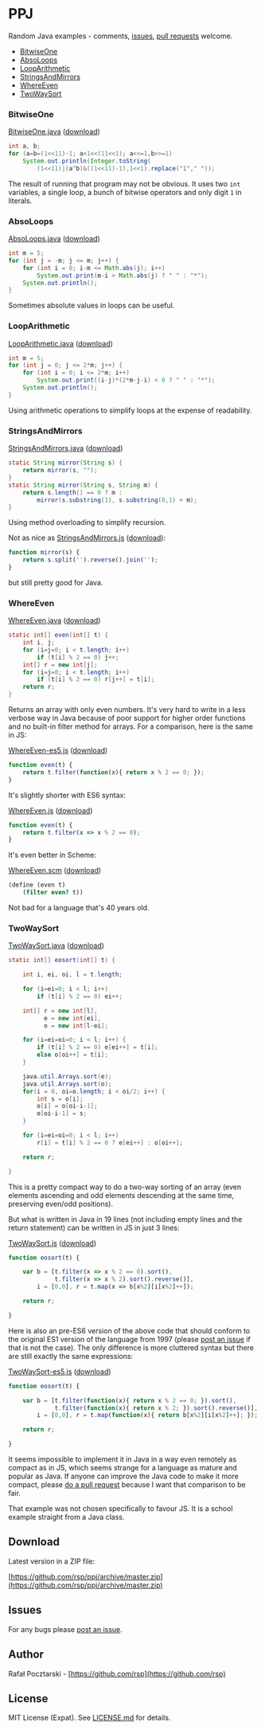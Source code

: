 PPJ
===
Random Java examples - comments, [issues](https://github.com/rsp/ppj/issues), [pull requests](https://github.com/rsp/ppj/pulls) welcome.

* [BitwiseOne](#bitwiseone)
* [AbsoLoops](#absoloops)
* [LoopArithmetic](#looparithmetic)
* [StringsAndMirrors](#stringsandmirrors)
* [WhereEven](#whereeven)
* [TwoWaySort](#twowaysort)

### BitwiseOne

[BitwiseOne.java](https://github.com/rsp/ppj/blob/master/BitwiseOne.java)
([download](https://raw.githubusercontent.com/rsp/ppj/master/BitwiseOne.java))
```java
int a, b;
for (a=b=(1<<11)-1; a<1<<(11<<1); a<<=1,b>>=1)
    System.out.println(Integer.toString(
        (1<<11)|(a^b)&((1<<11)-1),1<<1).replace("1"," "));
```
The result of running that program may not be obvious.
It uses two `int` variables, a single loop, a bunch of bitwise operators
and only digit `1` in literals.

### AbsoLoops

[AbsoLoops.java](https://github.com/rsp/ppj/blob/master/AbsoLoops.java)
([download](https://raw.githubusercontent.com/rsp/ppj/master/AbsoLoops.java))
```java
int m = 5;
for (int j = -m; j <= m; j++) {
    for (int i = 0; i-m <= Math.abs(j); i++)
        System.out.print(m-i > Math.abs(j) ? " " : "*");
    System.out.println();
}
```
Sometimes absolute values in loops can be useful.

### LoopArithmetic

[LoopArithmetic.java](https://github.com/rsp/ppj/blob/master/LoopArithmetic.java)
([download](https://raw.githubusercontent.com/rsp/ppj/master/LoopArithmetic.java))
```java
int m = 5;
for (int j = 0; j <= 2*m; j++) {
    for (int i = 0; i <= 2*m; i++)
        System.out.print((i-j)*(2*m-j-i) < 0 ? " " : "*");
    System.out.println();
}
```
Using arithmetic operations to simplify loops at the expense of readability.

### StringsAndMirrors

[StringsAndMirrors.java](https://github.com/rsp/ppj/blob/master/StringsAndMirrors.java)
([download](https://raw.githubusercontent.com/rsp/ppj/master/StringsAndMirrors.java))
```java
static String mirror(String s) {
    return mirror(s, "");
}
static String mirror(String s, String m) {
    return s.length() == 0 ? m :
        mirror(s.substring(1), s.substring(0,1) + m);
}
```
Using method overloading to simplify recursion.

Not as nice as [StringsAndMirrors.js](https://github.com/rsp/ppj/blob/master/StringsAndMirrors.js)
([download](https://raw.githubusercontent.com/rsp/ppj/master/StringsAndMirrors.js)):
```js
function mirror(s) {
    return s.split('').reverse().join('');
}
```
but still pretty good for Java.

### WhereEven

[WhereEven.java](https://github.com/rsp/ppj/blob/master/WhereEven.java)
([download](https://raw.githubusercontent.com/rsp/ppj/master/WhereEven.java))
```java
static int[] even(int[] t) {
    int i, j;
    for (i=j=0; i < t.length; i++)
        if (t[i] % 2 == 0) j++;
    int[] r = new int[j];
    for (i=j=0; i < t.length; i++)
        if (t[i] % 2 == 0) r[j++] = t[i];
    return r;
}
```
Returns an array with only even numbers. It's very hard to write in a less verbose way in Java because of poor support for higher order functions and no built-in filter method for arrays. For a comparison, here is the same in JS:

[WhereEven-es5.js](https://github.com/rsp/ppj/blob/master/WhereEven-es5.js)
([download](https://raw.githubusercontent.com/rsp/ppj/master/WhereEven-es5.js))
```js
function even(t) {
    return t.filter(function(x){ return x % 2 == 0; });
}
```
It's slightly shorter with ES6 syntax:

[WhereEven.js](https://github.com/rsp/ppj/blob/master/WhereEven.js)
([download](https://raw.githubusercontent.com/rsp/ppj/master/WhereEven.js))
```js
function even(t) {
    return t.filter(x => x % 2 == 0);
}
```
It's even better in Scheme:

[WhereEven.scm](https://github.com/rsp/ppj/blob/master/WhereEven.scm)
([download](https://raw.githubusercontent.com/rsp/ppj/master/WhereEven.scm))
```scheme
(define (even t)
    (filter even? t))
```
Not bad for a language that's 40 years old.

### TwoWaySort

[TwoWaySort.java](https://github.com/rsp/ppj/blob/master/TwoWaySort.java)
([download](https://raw.githubusercontent.com/rsp/ppj/master/TwoWaySort.java))
```java
static int[] eosort(int[] t) {

    int i, ei, oi, l = t.length;

    for (i=ei=0; i < l; i++)
        if (t[i] % 2 == 0) ei++;

    int[] r = new int[l],
          e = new int[ei],
          o = new int[l-ei];

    for (i=ei=oi=0; i < l; i++) {
        if (t[i] % 2 == 0) e[ei++] = t[i];
        else o[oi++] = t[i];
    }

    java.util.Arrays.sort(e);
    java.util.Arrays.sort(o);
    for(i = 0, oi=o.length; i < oi/2; i++) {
        int s = o[i];
        o[i] = o[oi-i-1];
        o[oi-i-1] = s;
    }

    for (i=ei=oi=0; i < l; i++)
        r[i] = t[i] % 2 == 0 ? e[ei++] : o[oi++];

    return r;

}
```
This is a pretty compact way to do a two-way sorting of an array (even elements ascending and odd elements descending at the same time, preserving even/odd positions).

But what is written in Java in 19 lines (not including empty lines and the return statement) can be written in JS in just 3 lines:

[TwoWaySort.js](https://github.com/rsp/ppj/blob/master/TwoWaySort.js)
([download](https://raw.githubusercontent.com/rsp/ppj/master/TwoWaySort.js))
```js
function eosort(t) {

    var b = [t.filter(x => x % 2 == 0).sort(),
             t.filter(x => x % 2).sort().reverse()],
        i = [0,0], r = t.map(x => b[x%2][i[x%2]++]);

    return r;

}
```
Here is also an pre-ES6 version of the above code that should conform to the original ES1 version of the language from 1997 (please [post an issue](https://github.com/rsp/ppj/issues) if that is not the case). The only difference is more cluttered syntax but there are still exactly the same expressions:

[TwoWaySort-es5.js](https://github.com/rsp/ppj/blob/master/TwoWaySort-es5.js)
([download](https://raw.githubusercontent.com/rsp/ppj/master/TwoWaySort-es5.js))
```js
function eosort(t) {

    var b = [t.filter(function(x){ return x % 2 == 0; }).sort(),
             t.filter(function(x){ return x % 2; }).sort().reverse()],
        i = [0,0], r = t.map(function(x){ return b[x%2][i[x%2]++]; });

    return r;

}
```
It seems impossible to implement it in Java in a way even remotely as compact as in JS, which seems strange for a language as mature and popular as Java. If anyone can improve the Java code to make it more compact, please [do a pull request](https://github.com/rsp/ppj/pulls) because I want that comparison to be fair.

That example was not chosen specifically to favour JS. It is a school example straight from a Java class.

Download
--------
Latest version in a ZIP file:

[https://github.com/rsp/ppj/archive/master.zip](https://github.com/rsp/ppj/archive/master.zip)

Issues
------
For any bugs please [post an issue](https://github.com/rsp/ppj/issues).

Author
------
Rafał Pocztarski - [https://github.com/rsp](https://github.com/rsp)

License
-------
MIT License (Expat). See [LICENSE.md](LICENSE.md) for details.
